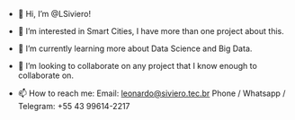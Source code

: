 - 👋 Hi, I’m @LSiviero!

- 👀 I’m interested in Smart Cities, I have more than one project about this.

- 🌱 I’m currently learning more about Data Science and Big Data.

- 💞️ I’m looking to collaborate on any project that I know enough to collaborate on.

- 📫 How to reach me:
  Email: leonardo@siviero.tec.br
  Phone / Whatsapp / Telegram: +55 43 99614-2217
